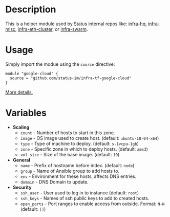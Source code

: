 # Description

This is a helper module used by Status internal repos like: [infra-hq](https://github.com/status-im/infra-hq), [infra-misc](https://github.com/status-im/infra-misc), [infra-eth-cluster](https://github.com/status-im/infra-eth-cluster), or [infra-swarm](https://github.com/status-im/infra-swarm).

# Usage

Simply import the modue using the `source` directive:
```hcl
module "google-cloud" {
  source = "github.com/status-im/infra-tf-google-cloud"
}
```

[More details.](https://www.terraform.io/docs/modules/sources.html#github)

# Variables

* __Scaling__
  * `count` - Number of hosts to start in this zone.
  * `image` - OS image used to create host. (default: `ubuntu-18-04-x64`)
  * `type` - Type of machine to deploy. (default: `s-1vcpu-1gb`)
  * `zone` - Specific zone in which to deploy hosts. (default: `ams3`)
  * `vol_size` - Size of the base image. (default: `10`)
* __General__
  * `name` - Prefix of hostname before index. (default: `node`)
  * `group` - Name of Ansible group to add hosts to.
  * `env` - Environment for these hosts, affects DNS entries.
  * `domain` - DNS Domain to update.
* __Security__
  * `ssh_user` - User used to log in to instance (default: `root`)
  * `ssh_keys` - Names of ssh public keys to add to created hosts.
  * `open_ports` - Port ranges to enable access from outside. Format: `N-N` (default: `[]`)
